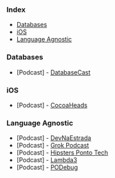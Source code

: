 ### Index

* [Databases](#databases)
* [iOS](#ios)
* [Language Agnostic](#language-agnostic)


### Databases

* [Podcast] - [DatabaseCast](http://databasecast.com.br)


### iOS
* [Podcast] - [CocoaHeads](http://www.cocoaheads.com.br/podcasts)


### Language Agnostic

* [Podcast] - [DevNaEstrada](http://devnaestrada.com.br)
* [Podcast] - [Grok Podcast](http://www.grokpodcast.com)
* [Podcast] - [Hipsters Ponto Tech](http://hipsters.tech)
* [Podcast] - [Lambda3](https://blog.lambda3.com.br/category/podcast/)
* [Podcast] - [PODebug](http://www.podebug.com)

